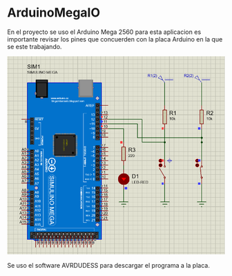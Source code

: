 # ArduinoMegaIO

En el proyecto se uso el Arduino Mega 2560 para esta aplicacion es importante revisar los pines que concuerden con la placa Arduino en la que se este trabajando.

![](Schematics.png)

Se uso el software AVRDUDESS para descargar el programa a la placa.